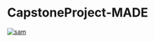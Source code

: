 # CapstoneProject-MADE
[![sam](https://circleci.com/gh/Samsul-Arip/CapstoneProject-MADE.svg?style=svg)](https://circleci.com/gh/Samsul-Arip/CapstoneProject-MADE)
